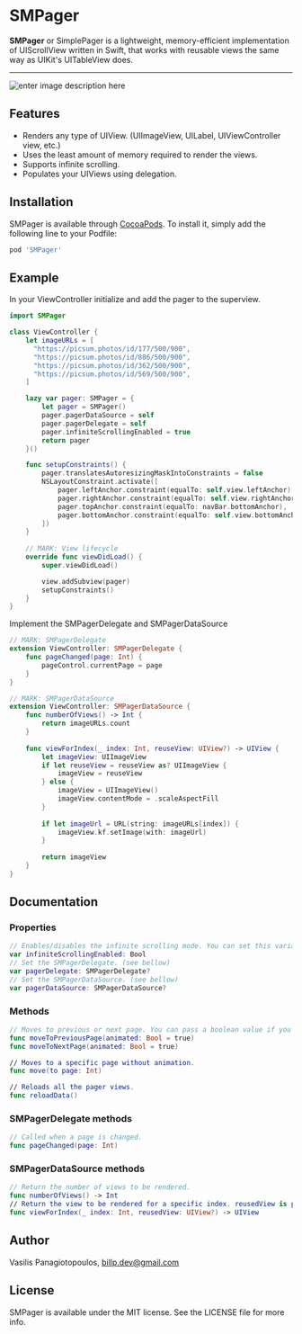 
# SMPager
**SMPager** or SimplePager is a lightweight, memory-efficient implementation of UIScrollView written in Swift, that works with reusable views the same way as UIKit's  UITableView does.

---
![enter image description here](https://media.giphy.com/media/H7xeUycyRfgphI7sjZ/giphy.gif)
 
 ## Features
 
 - Renders any type of UIView. (UIImageView, UILabel, UIViewController view, etc.)
 - Uses the least amount of memory required to render the views.
 - Supports infinite scrolling.
 - Populates your UIViews using delegation.

 ## Installation
 SMPager is available through [CocoaPods](https://cocoapods.org). To install it, simply add the following line to your Podfile:


 ```ruby
 pod 'SMPager'
 ```

## Example
In your ViewController initialize and add the pager to the superview.
```swift
import SMPager

class ViewController {
    let imageURLs = [
      "https://picsum.photos/id/177/500/900",
      "https://picsum.photos/id/886/500/900",
      "https://picsum.photos/id/362/500/900",
      "https://picsum.photos/id/569/500/900",
    ]

    lazy var pager: SMPager = {
        let pager = SMPager()
        pager.pagerDataSource = self
        pager.pagerDelegate = self
        pager.infiniteScrollingEnabled = true
        return pager
    }()

    func setupConstraints() {
        pager.translatesAutoresizingMaskIntoConstraints = false
        NSLayoutConstraint.activate([
            pager.leftAnchor.constraint(equalTo: self.view.leftAnchor),
            pager.rightAnchor.constraint(equalTo: self.view.rightAnchor),
            pager.topAnchor.constraint(equalTo: navBar.bottomAnchor),
            pager.bottomAnchor.constraint(equalTo: self.view.bottomAnchor)
        ])
    }
    
    // MARK: View lifecycle
    override func viewDidLoad() {
        super.viewDidLoad()

        view.addSubview(pager)
        setupConstraints()
    }
}

```

Implement the SMPagerDelegate and SMPagerDataSource 
```swift
// MARK: SMPagerDelegate
extension ViewController: SMPagerDelegate {
    func pageChanged(page: Int) {
        pageControl.currentPage = page
    }
}

// MARK: SMPagerDataSource
extension ViewController: SMPagerDataSource {
    func numberOfViews() -> Int {
        return imageURLs.count
    }
    
    func viewForIndex(_ index: Int, reuseView: UIView?) -> UIView {
        let imageView: UIImageView
        if let reuseView = reuseView as? UIImageView {
            imageView = reuseView
        } else {
            imageView = UIImageView()
            imageView.contentMode = .scaleAspectFill
        }
        
        if let imageUrl = URL(string: imageURLs[index]) {
            imageView.kf.setImage(with: imageUrl)
        }
        
        return imageView
    }
}
```
## Documentation
### Properties
```swift
// Enables/disables the infinite scrolling mode. You can set this variable anytime without the need to call reloadData(). Default value is false.
var infiniteScrollingEnabled: Bool 
// Set the SMPagerDelegate. (see bellow)
var pagerDelegate: SMPagerDelegate?
// Set the SMPagerDataSource. (see bellow)
var pagerDataSource: SMPagerDataSource?
```
### Methods
```swift
// Moves to previous or next page. You can pass a boolean value if you want the transition between pages to be animated (default value is true).
func moveToPreviousPage(animated: Bool = true)
func moveToNextPage(animated: Bool = true)

// Moves to a specific page without animation.
func move(to page: Int)

// Reloads all the pager views.
func reloadData()
```

### SMPagerDelegate methods

```swift
// Called when a page is changed.
func pageChanged(page: Int)
```
### SMPagerDataSource methods

```swift
// Return the number of views to be rendered.
func numberOfViews() -> Int
// Return the view to be rendered for a specific index. reusedView is passed if it's available.
func viewForIndex(_ index: Int, reusedView: UIView?) -> UIView
```

## Author
Vasilis Panagiotopoulos, billp.dev@gmail.com

## License
SMPager is available under the MIT license. See the LICENSE file for more info.
